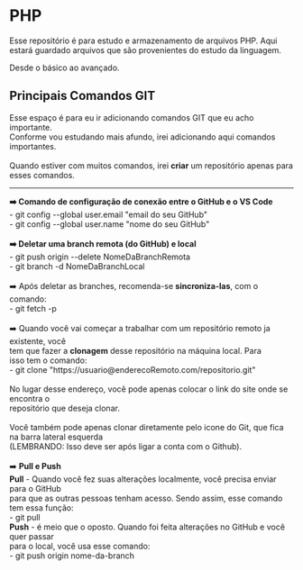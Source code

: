# PHP
Esse repositório é para estudo e armazenamento de arquivos PHP.
Aqui estará guardado arquivos que são provenientes do estudo da linguagem.

Desde o básico ao avançado.


## Principais Comandos GIT
Esse espaço é para eu ir adicionando comandos GIT que eu acho importante.<br>
Conforme vou estudando mais afundo, irei adicionando aqui comandos importantes. <br>
<br>
Quando estiver com muitos comandos, irei **criar** um repositório apenas para <br>
esses comandos.
<hr>
<strong>➡️ Comando de configuração de conexão entre o GitHub e o VS Code</strong><br>
- git config --global user.email "email do seu GitHub"<br>
- git config --global user.name "nome do seu GitHub"
<br>
<br>
<strong>➡️ Deletar uma branch remota (do GitHub) e local</strong><br>
- git push origin --delete NomeDaBranchRemota <br>
- git branch -d NomeDaBranchLocal
<br>
<br>
➡️ Após deletar as branches, recomenda-se <strong>sincroniza-las</strong>, com o comando:<br>
- git fetch -p
<br>
<br>
➡️ Quando você vai começar a trabalhar com um repositório remoto ja existente, você <br>
tem que fazer a <strong>clonagem</strong> desse repositório na máquina local. Para <br>
isso tem o comando:<br>
- git clone "https://usuario@enderecoRemoto.com/repositorio.git​"
<br>
<br>
No lugar desse endereço, você pode apenas colocar o link do site onde se encontra o<br>
repositório que deseja clonar.
<br>
<br>
Você também pode apenas clonar diretamente pelo icone do Git, que fica na barra lateral esquerda <br>
(LEMBRANDO: Isso deve ser após ligar a conta com o Github).
<br>
<br>
➡️ <strong>Pull e Push</strong><br>
<strong>Pull</strong> - Quando você fez suas alterações localmente, você precisa enviar para o GitHub<br>
para que as outras pessoas tenham acesso. Sendo assim, esse comando tem essa função:<br>
- git pull
<br>
<strong>Push</strong> - é meio que o oposto. Quando foi feita alterações no GitHub e você quer passar<br>
para o local, você usa esse comando:<br>
- git push origin nome-da-branch
